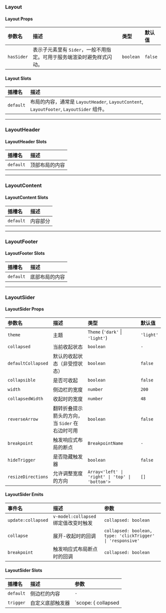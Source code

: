 ### Layout

#### Layout Props

| 参数名 | 描述 | 类型 | 默认值 |
| :--- | :--- | :--- | :--- |
| `hasSider` | 表示子元素里有 `Sider`，一般不用指定。可用于服务端渲染时避免样式闪动。 | `boolean` | `false` |

#### Layout Slots

| 插槽名 | 描述 |
| :--- | :--- |
| `default`| 布局的内容，通常是 `LayoutHeader`, `LayoutContent`, `LayoutFooter`, `LayoutSider` 组件。 |

---

### LayoutHeader

#### LayoutHeader Slots

| 插槽名 | 描述 |
| :--- | :--- |
| `default` | 顶部布局的内容 |

---

### LayoutContent

#### LayoutContent Slots

| 插槽名 | 描述 |
| :--- | :--- |
| `default` | 内容部分 |

---

### LayoutFooter

#### LayoutFooter Slots

| 插槽名 | 描述 |
| :--- | :--- |
| `default` | 底部布局的内容 |

---

### LayoutSider

#### LayoutSider Props

| 参数名 | 描述 | 类型 | 默认值 |
| :--- | :--- | :--- | :--- |
| `theme` | 主题 | `Theme` (`'dark'` \| `'light'`) | `'light'` |
| `collapsed` | 当前收起状态 | `boolean` | `-` |
| `defaultCollapsed`| 默认的收起状态（非受控状态） | `boolean` | `false` |
| `collapsible` | 是否可收起 | `boolean` | `false` |
| `width` | 侧边栏的宽度 | `number` | `200` |
| `collapsedWidth`| 收起时的宽度 | `number` | `48` |
| `reverseArrow` | 翻转折叠提示箭头的方向，当 `Sider` 在右边时可用 | `boolean` | `false` |
| `breakpoint` | 触发响应式布局的断点 | `BreakpointName` | `-` |
| `hideTrigger` | 是否隐藏触发器 | `boolean` | `false` |
| `resizeDirections`| 允许调整宽度的方向 | `Array<'left' \| 'right' \| 'top' \| 'bottom'>`| `[]` |

#### LayoutSider Emits

| 事件名 | 描述 | 参数 |
| :--- | :--- | :--- |
| `update:collapsed`| `v-model:collapsed` 绑定值改变时触发 | `collapsed: boolean` |
| `collapse` | 展开-收起时的回调 | `collapsed: boolean, type: 'clickTrigger' \| 'responsive'` |
| `breakpoint` | 触发响应式布局断点时的回调 | `collapsed: boolean` |

#### LayoutSider Slots

| 插槽名 | 描述 | 参数 |
| :--- | :--- | :--- |
| `default` | 侧边栏的内容 | `-` |
| `trigger` | 自定义底部触发器 | `scope: { collapsed